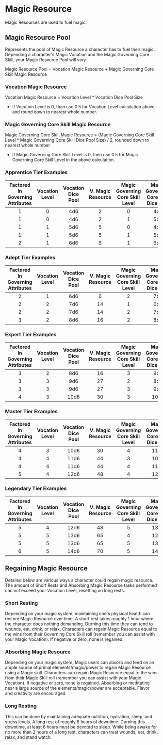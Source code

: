 # Magic Resource

Magic Resources are used to fuel magic.

## Magic Resource Pool

Represents the pool of Magic Resource a character has to fuel their magic. Depending a character's Magic Vocation and the Magic Governing Core Skill, your Magic Resource Pool will vary.

Magic Resource Pool = Vocation Magic Resource + Magic Governing Core Skill Magic Resource

### Vocation Magic Resource

Vocation Magic Resource = Vocation Level * Vocation Dice Pool Size

- If Vocation Level is 0, than use 0.5 for Vocation Level calculation above and round down to nearest whole number.

### Magic Governing Core Skill Magic Resource

Magic Governing Core Skill Magic Resource = (Magic Governing Core Skill Level * Magic Governing Core Skill Dice Pool Size) / 2, rounded down to nearest whole number

- If Magic Governing Core Skill Level is 0, then use 0.5 for Magic Governing Core Skill Level in the above calculation.

### Apprentice Tier Examples

| Factored In Governing Attributes | Vocation Level | Vocation Dice Pool | V. Magic Resource | Magic Governing Core Skill Level | Magic Governing Core Skill Dice Pool | M.G.C.S. Magic Resource | Total Magic Resource Pool |
| :------------------------------: | :------------: | :----------------: | :---------------: | :------------------------------: | :----------------------------------: | :---------------------: | :-----------------------: |
|                1                |       0       |        4d6        |         2         |                0                |                 4d6                 |            1            |             3             |
|                1                |       0       |        4d6        |         2         |                1                |                 5d6                 |            2            |             4             |
|                1                |       1       |        5d6        |         5         |                0                |                 4d6                 |            1            |             6             |
|                1                |       1       |        5d6        |         5         |                1                |                 5d6                 |            2            |             7             |
|                2                |       1       |        6d6        |         6         |                1                |                 6d6                 |            3            |             9             |

### Adept Tier Examples

| Factored In Governing Attributes | Vocation Level | Vocation Dice Pool | V. Magic Resource | Magic Governing Core Skill Level | Magic Governing Core Skill Dice Pool | M.G.C.S. Magic Resource | Total Magic Resource Pool |
| :------------------------------: | :------------: | :----------------: | :---------------: | :------------------------------: | :----------------------------------: | :---------------------: | :-----------------------: |
|                2                |       1       |        6d6        |         6         |                2                |                 7d6                 |            7            |            13            |
|                2                |       2       |        7d6        |        14        |                1                |                 6d6                 |            3            |            17            |
|                2                |       2       |        7d6        |        14        |                2                |                 7d6                 |            7            |            21            |
|                3                |       2       |        8d6        |        16        |                2                |                 8d6                 |            8            |            24            |

### Expert Tier Examples

| Factored In Governing Attributes | Vocation Level | Vocation Dice Pool | V. Magic Resource | Magic Governing Core Skill Level | Magic Governing Core Skill Dice Pool | M.G.C.S. Magic Resource | Total Magic Resource Pool |
| :------------------------------: | :------------: | :----------------: | :---------------: | :------------------------------: | :----------------------------------: | :---------------------: | :-----------------------: |
|                3                |       2       |        8d6        |        16        |                3                |                 9d6                 |           13           |            29            |
|                3                |       3       |        9d6        |        27        |                2                |                 8d6                 |            8            |            35            |
|                3                |       3       |        9d6        |        27        |                3                |                 9d6                 |           13           |            40            |
|                4                |       3       |        10d6        |        30        |                3                |                 10d6                 |           15           |            45            |

### Master Tier Examples

| Factored In Governing Attributes | Vocation Level | Vocation Dice Pool | V. Magic Resource | Magic Governing Core Skill Level | Magic Governing Core Skill Dice Pool | M.G.C.S. Magic Resource | Total Magic Resource Pool |
| :------------------------------: | :------------: | :----------------: | :---------------: | :------------------------------: | :----------------------------------: | :---------------------: | :-----------------------: |
|                4                |       3       |        10d6        |        30        |                4                |                 11d6                 |           22           |            52            |
|                4                |       4       |        11d6        |        44        |                3                |                 10d6                 |           15           |            59            |
|                4                |       4       |        11d6        |        44        |                4                |                 11d6                 |           22           |            66            |
|                5                |       4       |        12d6        |        48        |                4                |                 12d6                 |           24           |            72            |

### Legendary Tier Examples

| Factored In Governing Attributes | Vocation Level | Vocation Dice Pool | V. Magic Resource | Magic Governing Core Skill Level | Magic Governing Core Skill Dice Pool | M.G.C.S. Magic Resource | Total Magic Resource Pool |
| :------------------------------: | :------------: | :----------------: | :---------------: | :------------------------------: | :----------------------------------: | :---------------------: | :-----------------------: |
|                5                |       4       |        12d6        |        48        |                5                |                 13d6                 |           32           |            80            |
|                5                |       5       |        13d6        |        65        |                4                |                 12d6                 |           24           |            89            |
|                5                |       5       |        13d6        |        65        |                5                |                 13d6                 |           32           |            97            |
|                6                |       5       |        14d6        |        70        |                5                |                 14d6                 |           35           |            105            |

## Regaining Magic Resource

Detailed below are various ways a character could regain magic resource. The amount of Short Rests and Absorbing Magic Resource tasks performed can not exceed your Vocation Level, resetting on long rests.

### Short Resting

Depending on your magic system, maintaining one's physical health can restore Magic Resource over time. A short rest takes roughly 1 hour where the character does nothing demanding. Durning this time they can tend to wounds, eat, drink, or relax. Characters can regain Magic Resource equal to the wins from their Governing Core Skill roll (remember you can assist with your Magic Vocation). If negative or zero, none is regained.

### Absorbing Magic Resource

Depending on your magic system, Magic users can absorb and feed on an ample source of primal elements/magic/power to regain Magic Resource using a Magic skill. Characters can regain Magic Resource equal to the wins from their Magic Skill roll (remember you can assist with your Magic Vocation). If negative or zero, none is regained. Absorbing or meditating near a large source of the elements/magic/power are acceptable. Flavor and creativity are encouraged.

### Long Resting

This can be done by maintaining adequate nutrition, hydration, sleep, and stress levels. A long rest of roughly 8 hours of downtime. Durning this downtime, at least 6 hours must be devoted to sleep. While being awake for no more than 2 hours of a long rest, characters can treat wounds, eat, drink, relax, and stand watch.
